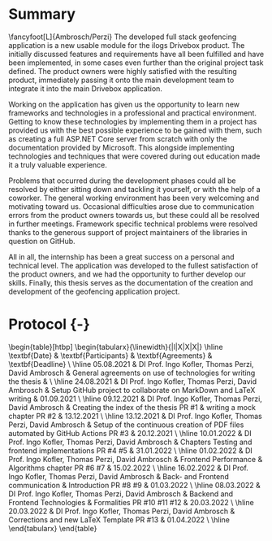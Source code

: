 # Summary
\fancyfoot[L]{Ambrosch/Perzi}
The developed full stack geofencing application is a new usable module for the ilogs Drivebox product. The initially discussed features and requirements have all been fulfilled and have been implemented, in some cases even further than the original project task defined. The product owners were highly satisfied with the resulting product, immediately passing it onto the main development team to integrate it into the main Drivebox application. 

Working on the application has given us the opportunity to learn new frameworks and technologies in a professional and practical environment. Getting to know these technologies by implementing them in a project has provided us with the best possible experience to be gained with them, such as creating a full ASP.NET Core server from scratch with only the documentation provided by Microsoft. This alongside implementing technologies and techniques that were covered during out education made it a truly valuable experience.

Problems that occurred during the development phases could all be resolved by either sitting down and tackling it yourself, or with the help of a coworker. The general working environment has been very welcoming and motivating toward us. Occasional difficulties arose due to communication errors from the product owners towards us, but these could all be resolved in further meetings. Framework specific technical problems were resolved thanks to the generous support of project maintainers of the libraries in question on GitHub.

All in all, the internship has been a great success on a personal and technical level. The application was developed to the fullest satisfaction of the product owners, and we had the opportunity to further develop our skills. Finally, this thesis serves as the documentation of the creation and development of the geofencing application project.

# Protocol {-}
\begin{table}[htbp]
\begin{tabularx}{\linewidth}{|l|X|X|X|}
\hline
\textbf{Date} & \textbf{Participants}                              & \textbf{Agreements}                                                              & \textbf{Deadline} \\ \hline
05.08.2021    & DI Prof. Ingo Kofler, Thomas Perzi, David Ambrosch & General agreements on use of technologies for writing the thesis                 &                   \\ \hline
24.08.2021    & DI Prof. Ingo Kofler, Thomas Perzi, David Ambrosch & Setup GitHub project to collaborate on MarkDown and LaTeX writing                & 01.09.2021        \\ \hline
09.12.2021    & DI Prof. Ingo Kofler, Thomas Perzi, David Ambrosch & Creating the index of the thesis PR \#1 \& writing a mock chapter PR \#2         & 13.12.2021        \\ \hline
13.12.2021    & DI Prof. Ingo Kofler, Thomas Perzi, David Ambrosch & Setup of the continuous creation of PDF files automated by GitHub Actions PR \#3 & 20.12.2021        \\ \hline
10.01.2022    & DI Prof. Ingo Kofler, Thomas Perzi, David Ambrosch & Chapters Testing and frontend implementations PR \#4 \#5                         & 31.01.2022        \\ \hline
01.02.2022    & DI Prof. Ingo Kofler, Thomas Perzi, David Ambrosch & Frontend Performance \& Algorithms chapter PR \#6 \#7                            & 15.02.2022        \\ \hline
16.02.2022    & DI Prof. Ingo Kofler, Thomas Perzi, David Ambrosch & Back- and Frontend communication \& Introduction PR \#8 \#9                      & 01.03.2022        \\ \hline
08.03.2022    & DI Prof. Ingo Kofler, Thomas Perzi, David Ambrosch & Backend and Frontend Technologies \& Formalities PR \#10 \#11 \#12               & 20.03.2022        \\ \hline
20.03.2022    & DI Prof. Ingo Kofler, Thomas Perzi, David Ambrosch & Corrections and new LaTeX Template PR \#13                                       & 01.04.2022        \\ \hline
\end{tabularx}
\end{table}